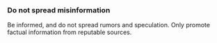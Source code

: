 ### Do not spread misinformation

Be informed, and do not spread rumors and speculation. Only promote factual information from reputable sources.